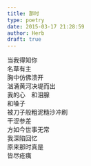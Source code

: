 ```yaml
---  
title: 那时  
type: poetry  
date: 2015-03-17 21:28:59  
author: Herb  
draft: true
---  
```

当我得知你  
名草有主  
胸中仿佛溃开  
汹涌黄河决堤而出  
我的心　和泪腺  
和嗓子  
被刀子般粗泥糙沙冲刷  
干涩参差    
方如今世事无常  
我深陷回忆  
原来那时真是  
皆尽疮痍